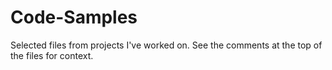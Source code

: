 # Code-Samples
Selected files from projects I've worked on. See the comments at the top of the files for context.
